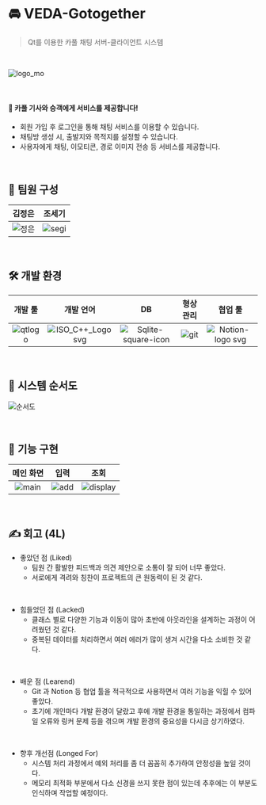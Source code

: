 # 🚘 VEDA-Gotogether
>  Qt를 이용한 카풀 채팅 서버-클라이언트 시스템

<br>

![logo_mo](https://github.com/user-attachments/assets/14f90d95-4a6a-4cae-9d39-384d7baf9be0)

</br>

#### 🚩 카풀 기사와 승객에게 서비스를 제공합니다!
- 회원 가입 후 로그인을 통해 채팅 서비스를 이용할 수 있습니다.
- 채팅방 생성 시, 출발지와 목적지를 설정할 수 있습니다.
- 사용자에게 채팅, 이모티콘, 경로 이미지 전송 등 서비스를 제공합니다.

<br>

## 👋 팀원 구성
| 김정은 | 조세기 |
| :------: | :------: |
|![정은](https://github.com/user-attachments/assets/0c1715a0-e7f3-43ec-bf99-0cafb9581c09)|![segi](https://github.com/user-attachments/assets/25bf3446-33d7-419b-8429-71af6514fe9e)|

<br>

## 🛠 개발 환경
| 개발 툴 | 개발 언어 | DB | 형상 관리 | 협업 툴 |
| :------: |  :------: | :------: | :------: | :------: |
|![qtlogo](https://github.com/user-attachments/assets/65a08303-4c70-4bf5-b879-545b398d4f16)|![ISO_C++_Logo svg](https://github.com/user-attachments/assets/83b78f77-19d4-4281-b47a-13cee607b608)|![Sqlite-square-icon](https://github.com/user-attachments/assets/4c5a345a-fd0c-4beb-a4ee-3c30a92c1282)|![git](https://github.com/user-attachments/assets/af0fdafa-e05b-48aa-8a0a-3e255382a6ae)|![Notion-logo svg](https://github.com/user-attachments/assets/309cab68-8907-41a6-88e6-815edc9e8e43)|


<br>

## 🧾 시스템 순서도
![순서도](https://github.com/user-attachments/assets/4f0d51a6-953c-4c20-82d8-10ac48bdf418)

<br>


## 🎥 기능 구현
| 메인 화면 | 입력 | 조회 |
| :------: |  :------: | :------: |
|![main](https://github.com/user-attachments/assets/4e228951-d66c-47cf-9750-f7c2d5a72ccf)|![add](https://github.com/user-attachments/assets/486589f7-3812-43a3-9c8e-943fe61ee62d)|![display](https://github.com/user-attachments/assets/0514c1c2-784a-4a4a-bddd-590fa199ae8c)


<br>

## ✍ 회고 (4L)

- 좋았던 점 (Liked)
    - 팀원 간 활발한 피드백과 의견 제안으로 소통이 잘 되어 너무 좋았다.
    - 서로에게 격려와 칭찬이 프로젝트의 큰 원동력이 된 것 같다.

<br>

- 힘들었던 점 (Lacked)
    - 클래스 별로 다양한 기능과 이동이 많아 초반에 아웃라인을 설계하는 과정이 어려웠던 것 같다.
    - 중복된 데이터를 처리하면서 여러 에러가 많이 생겨 시간을 다소 소비한 것 같다.

<br>

- 배운 점 (Learend)
    - Git 과 Notion 등 협업 툴을 적극적으로 사용하면서 여러 기능을 익힐 수 있어 좋았다.
    - 초기에 개인마다 개발 환경이 달랐고 후에 개발 환경을 통일하는 과정에서 컴파일 오류와 링커 문제 등을 겪으며 개발 환경의 중요성을 다시금 상기하였다.

<br>

- 향후 개선점 (Longed For)
    - 시스템 처리 과정에서 예외 처리를 좀 더 꼼꼼히 추가하여 안정성을 높일 것이다.
    - 메모리 최적화 부분에서 다소 신경을 쓰지 못한 점이 있는데 추후에는 이 부분도 인식하며 작업할 예정이다.

